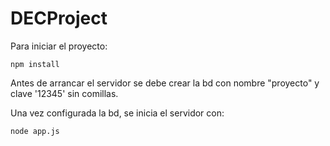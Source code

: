 # DECProject

Para iniciar el proyecto:
```=
npm install
```
Antes de arrancar el servidor se debe crear la bd con nombre "proyecto" y clave '12345' sin comillas.

Una vez configurada la bd, se inicia el servidor con:
```=
node app.js
```